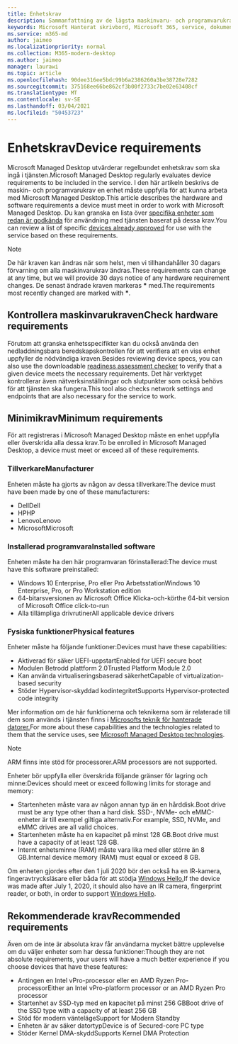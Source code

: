```yaml
---
title: Enhetskrav
description: Sammanfattning av de lägsta maskinvaru- och programvarukraven för enheter för Microsoft Managed Desktop
keywords: Microsoft Hanterat skrivbord, Microsoft 365, service, dokumentation
ms.service: m365-md
author: jaimeo
ms.localizationpriority: normal
ms.collection: M365-modern-desktop
ms.author: jaimeo
manager: laurawi
ms.topic: article
ms.openlocfilehash: 90dee316ee5bdc99b6a2386260a3be38728e7282
ms.sourcegitcommit: 375168ee66be862cf3b00f2733c7be02e63408cf
ms.translationtype: MT
ms.contentlocale: sv-SE
ms.lasthandoff: 03/04/2021
ms.locfileid: "50453723"
---
```

# <a name="device-requirements"></a><span data-ttu-id="5bb45-104">Enhetskrav</span><span class="sxs-lookup"><span data-stu-id="5bb45-104">Device requirements</span></span>

<span data-ttu-id="5bb45-105">Microsoft Managed Desktop utvärderar regelbundet enhetskrav som ska ingå i tjänsten.</span><span class="sxs-lookup"><span data-stu-id="5bb45-105">Microsoft Managed Desktop regularly evaluates device requirements to be included in the service.</span></span> <span data-ttu-id="5bb45-106">I den här artikeln beskrivs de maskin- och programvarukrav en enhet måste uppfylla för att kunna arbeta med Microsoft Managed Desktop.</span><span class="sxs-lookup"><span data-stu-id="5bb45-106">This article describes the hardware and software requirements a device must meet in order to work with Microsoft Managed Desktop.</span></span> <span data-ttu-id="5bb45-107">Du kan granska en lista över [specifika enheter som redan är godkända](device-list.md) för användning med tjänsten baserat på dessa krav.</span><span class="sxs-lookup"><span data-stu-id="5bb45-107">You can review a list of specific [devices already approved](device-list.md) for use with the service based on these requirements.</span></span>

> [!NOTE]
> <span data-ttu-id="5bb45-108">De här kraven kan ändras när som helst, men vi tillhandahåller 30 dagars förvarning om alla maskinvarukrav ändras.</span><span class="sxs-lookup"><span data-stu-id="5bb45-108">These requirements can change at any time, but we will provide 30 days notice of any hardware requirement changes.</span></span> <span data-ttu-id="5bb45-109">De senast ändrade kraven markeras **\*** med.</span><span class="sxs-lookup"><span data-stu-id="5bb45-109">The requirements most recently changed are marked with **\***.</span></span> 

## <a name="check-hardware-requirements"></a><span data-ttu-id="5bb45-110">Kontrollera maskinvarukraven</span><span class="sxs-lookup"><span data-stu-id="5bb45-110">Check hardware requirements</span></span>

<span data-ttu-id="5bb45-111">Förutom att granska enhetsspecifikter kan du [](../get-ready/readiness-assessment-downloadable.md) också använda den nedladdningsbara beredskapskontrollen för att verifiera att en viss enhet uppfyller de nödvändiga kraven.</span><span class="sxs-lookup"><span data-stu-id="5bb45-111">Besides reviewing device specs, you can also use the downloadable [readiness assessment checker](../get-ready/readiness-assessment-downloadable.md) to verify that a given device meets the necessary requirements.</span></span> <span data-ttu-id="5bb45-112">Det här verktyget kontrollerar även nätverksinställningar och slutpunkter som också behövs för att tjänsten ska fungera.</span><span class="sxs-lookup"><span data-stu-id="5bb45-112">This tool also checks network settings and endpoints that are also necessary for the service to work.</span></span>

## <a name="minimum-requirements"></a><span data-ttu-id="5bb45-113">Minimikrav</span><span class="sxs-lookup"><span data-stu-id="5bb45-113">Minimum requirements</span></span>

<span data-ttu-id="5bb45-114">För att registreras i Microsoft Managed Desktop måste en enhet uppfylla eller överskrida alla dessa krav.</span><span class="sxs-lookup"><span data-stu-id="5bb45-114">To be enrolled in Microsoft Managed Desktop, a device must meet or exceed all of these requirements.</span></span>

### <a name="manufacturer"></a><span data-ttu-id="5bb45-115">Tillverkare</span><span class="sxs-lookup"><span data-stu-id="5bb45-115">Manufacturer</span></span>

<span data-ttu-id="5bb45-116">Enheten måste ha gjorts av någon av dessa tillverkare:</span><span class="sxs-lookup"><span data-stu-id="5bb45-116">The device must have been made by one of these manufacturers:</span></span>

- <span data-ttu-id="5bb45-117">Dell</span><span class="sxs-lookup"><span data-stu-id="5bb45-117">Dell</span></span>
- <span data-ttu-id="5bb45-118">HP</span><span class="sxs-lookup"><span data-stu-id="5bb45-118">HP</span></span>
- <span data-ttu-id="5bb45-119">Lenovo</span><span class="sxs-lookup"><span data-stu-id="5bb45-119">Lenovo</span></span>
- <span data-ttu-id="5bb45-120">Microsoft</span><span class="sxs-lookup"><span data-stu-id="5bb45-120">Microsoft</span></span>


### <a name="installed-software"></a><span data-ttu-id="5bb45-121">Installerad programvara</span><span class="sxs-lookup"><span data-stu-id="5bb45-121">Installed software</span></span>

<span data-ttu-id="5bb45-122">Enheten måste ha den här programvaran förinstallerad:</span><span class="sxs-lookup"><span data-stu-id="5bb45-122">The device must have this software preinstalled:</span></span>

- <span data-ttu-id="5bb45-123">Windows 10 Enterprise, Pro eller Pro Arbetsstation</span><span class="sxs-lookup"><span data-stu-id="5bb45-123">Windows 10 Enterprise, Pro, or Pro Workstation edition</span></span>
- <span data-ttu-id="5bb45-124">64-bitarsversionen av Microsoft Office Klicka-och-kör</span><span class="sxs-lookup"><span data-stu-id="5bb45-124">the 64-bit version of Microsoft Office click-to-run</span></span> 
- <span data-ttu-id="5bb45-125">Alla tillämpliga drivrutiner</span><span class="sxs-lookup"><span data-stu-id="5bb45-125">All applicable device drivers</span></span>


### <a name="physical-features"></a><span data-ttu-id="5bb45-126">Fysiska funktioner</span><span class="sxs-lookup"><span data-stu-id="5bb45-126">Physical features</span></span>

<span data-ttu-id="5bb45-127">Enheter måste ha följande funktioner:</span><span class="sxs-lookup"><span data-stu-id="5bb45-127">Devices must have these capabilities:</span></span>

- <span data-ttu-id="5bb45-128">Aktiverad för säker UEFI-uppstart</span><span class="sxs-lookup"><span data-stu-id="5bb45-128">Enabled for UEFI secure boot</span></span> 
- <span data-ttu-id="5bb45-129">Modulen Betrodd plattform 2.0</span><span class="sxs-lookup"><span data-stu-id="5bb45-129">Trusted Platform Module 2.0</span></span> 
- <span data-ttu-id="5bb45-130">Kan använda virtualiseringsbaserad säkerhet</span><span class="sxs-lookup"><span data-stu-id="5bb45-130">Capable of virtualization-based security</span></span> 
- <span data-ttu-id="5bb45-131">Stöder Hypervisor-skyddad kodintegritet</span><span class="sxs-lookup"><span data-stu-id="5bb45-131">Supports Hypervisor-protected code integrity</span></span> 

<span data-ttu-id="5bb45-132">Mer information om de här funktionerna och teknikerna som är relaterade till dem som används i tjänsten finns i [Microsofts teknik för hanterade datorer.](../intro/technologies.md)</span><span class="sxs-lookup"><span data-stu-id="5bb45-132">For more about these capabilities and the technologies related to them that the service uses, see [Microsoft Managed Desktop technologies](../intro/technologies.md).</span></span>

> [!NOTE]
> <span data-ttu-id="5bb45-133">ARM finns inte stöd för processorer.</span><span class="sxs-lookup"><span data-stu-id="5bb45-133">ARM processors are not supported.</span></span>

<span data-ttu-id="5bb45-134">Enheter bör uppfylla eller överskrida följande gränser för lagring och minne:</span><span class="sxs-lookup"><span data-stu-id="5bb45-134">Devices should meet or exceed following limits for storage and memory:</span></span>

- <span data-ttu-id="5bb45-135">Startenheten måste vara av någon annan typ än en hårddisk.</span><span class="sxs-lookup"><span data-stu-id="5bb45-135">Boot drive must be any type other than a hard disk.</span></span> <span data-ttu-id="5bb45-136">SSD-, NVMe- och eMMC-enheter är till exempel giltiga alternativ.</span><span class="sxs-lookup"><span data-stu-id="5bb45-136">For example, SSD, NVMe, and eMMC drives are all valid choices.</span></span>
- <span data-ttu-id="5bb45-137">Startenheten måste ha en kapacitet på minst 128 GB.</span><span class="sxs-lookup"><span data-stu-id="5bb45-137">Boot drive must have a capacity of at least 128 GB.</span></span>
- <span data-ttu-id="5bb45-138">Internt enhetsminne (RAM) måste vara lika med eller större än 8 GB.</span><span class="sxs-lookup"><span data-stu-id="5bb45-138">Internal device memory (RAM) must equal or exceed 8 GB.</span></span>

<span data-ttu-id="5bb45-139">Om enheten gjordes efter den 1 juli 2020 bör den också ha en IR-kamera, fingeravtrycksläsare eller båda för att stödja [Windows Hello.](https://docs.microsoft.com/windows-hardware/design/device-experiences/windows-hello-enhanced-sign-in-security)</span><span class="sxs-lookup"><span data-stu-id="5bb45-139">If the device was made after July 1, 2020, it should also have an IR camera, fingerprint reader, or both, in order to support [Windows Hello](https://docs.microsoft.com/windows-hardware/design/device-experiences/windows-hello-enhanced-sign-in-security).</span></span>

## <a name="recommended-requirements"></a><span data-ttu-id="5bb45-140">Rekommenderade krav</span><span class="sxs-lookup"><span data-stu-id="5bb45-140">Recommended requirements</span></span>

<span data-ttu-id="5bb45-141">Även om de inte är absoluta krav får användarna mycket bättre upplevelse om du väljer enheter som har dessa funktioner:</span><span class="sxs-lookup"><span data-stu-id="5bb45-141">Though they are not absolute requirements, your users will have a much better experience if you choose devices that have these features:</span></span>

- <span data-ttu-id="5bb45-142">Antingen en Intel vPro-processor eller en AMD Ryzen Pro-processor</span><span class="sxs-lookup"><span data-stu-id="5bb45-142">Either an Intel vPro-platform processor or an AMD Ryzen Pro processor</span></span>
- <span data-ttu-id="5bb45-143">Startenhet av SSD-typ med en kapacitet på minst 256 GB</span><span class="sxs-lookup"><span data-stu-id="5bb45-143">Boot drive of the SSD type with a capacity of at least 256 GB</span></span>
- <span data-ttu-id="5bb45-144">Stöd för modern vänteläge</span><span class="sxs-lookup"><span data-stu-id="5bb45-144">Support for Modern Standby</span></span>
- <span data-ttu-id="5bb45-145">Enheten är av säker datortyp</span><span class="sxs-lookup"><span data-stu-id="5bb45-145">Device is of Secured-core PC type</span></span>
- <span data-ttu-id="5bb45-146">Stöder Kernel DMA-skydd</span><span class="sxs-lookup"><span data-stu-id="5bb45-146">Supports Kernel DMA Protection</span></span>
